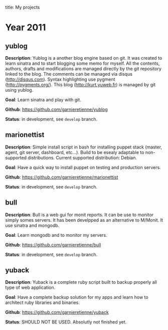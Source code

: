 title: My projects

Year 2011
=========

yublog
------

**Description**: Yublog is a another blog engine based on git. It was created to learn sinatra and to start blogging some memo for myself. All the contents, authors, drafts and modifications are managed directly by the git repository linked to the blog. The comments can be managed via disqus (http://disqus.com). Syntax highlighting use pygment (http://pygments.org/). This blog (http://kurt.yuweb.fr) is managed by git using yublog.

**Goal**: Learn sinatra and play with git.

**Github**: https://github.com/garnieretienne/yublog

**Status**: in development, see `develop` branch.

marionettist
------------

**Description**: Simple install script in bash for installing puppet stack (master, agent, git server, dashboard, etc...). Build to be esealy adaptable to non-supported distributions. Current supported distribution: Debian.

**Goal**: Have a quick way to install puppet on testing and production servers.

**Github**: https://github.com/garnieretienne/marionettist

**Status**: in development, see `develop` branch.

bull
----

**Description**: Bull is a web gui for monit reports. It can be use to monitor simply somes servers. It has been develpped as an alternative to M/Monit. It use sinatra and mongodb.

**Goal**: Learn mongodb and to monitor my servers.

**Github**: https://github.com/garnieretienne/bull

**Status**: in development, see `develop` branch.

yuback
------

**Description**: Yuback is a complete ruby script built to backup properly all type of web application.

**Goal**: Have a complete backup solution for my apps and learn how to architect ruby libraries and binaries.

**Github**: https://github.com/garnieretienne/yuback

**Status**: SHOULD NOT BE USED. Absolutly not finished yet.
